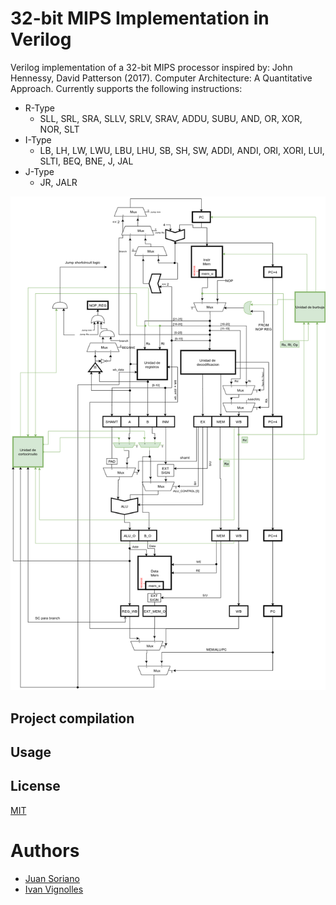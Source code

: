 # 32-bit MIPS Implementation in Verilog

Verilog implementation of a 32-bit MIPS processor inspired by: John Hennessy, David Patterson (2017). Computer Architecture: A Quantitative Approach. 
Currently supports the following instructions:
* R-Type
    * SLL, SRL, SRA, SLLV, SRLV, SRAV, ADDU, SUBU, AND, OR, XOR, NOR, SLT
* I-Type
    * LB, LH, LW, LWU, LBU, LHU, SB, SH, SW, ADDI, ANDI, ORI, XORI, LUI, SLTI, BEQ, BNE, J, JAL
* J-Type
    * JR, JALR
    
 ![core architecture](doc/inst_decoder.png)

## Project compilation



## Usage



## License
[MIT](https://choosealicense.com/licenses/mit/)

# Authors

* [Juan Soriano](https://www.github.com/SorianoJuan)
* [Ivan Vignolles](https://www.github.com/ivanvig)

